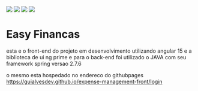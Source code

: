
<div>
<img src="https://img.shields.io/badge/Angular-DD0031?style=for-the-badge&logo=angular&logoColor=white"/>
<img src="https://img.shields.io/badge/vscode-%2300f.svg?style=for-the-badge&logo=mysql&logoColor=white"/>
<img src="https://img.shields.io/badge/Microsoft_Azure-0089D6?style=for-the-badge&logo=microsoft-azure&logoColor=white"/>
<img src="https://img.shields.io/badge/TypeScript-007ACC?style=for-the-badge&logo=typescript&logoColor=white"/>
</div>

# Easy Financas
esta e o front-end do projeto em desenvolvimento utilizando angular 15 e a biblioteca de ui ng prime
e para o back-end foi utilizado o JAVA com seu framework spring versao 2.7.6

o mesmo esta hospedado no endereco do githubpages
https://guialvesdev.github.io/expense-management-front/login






  





